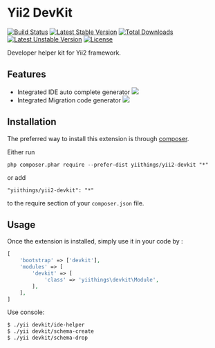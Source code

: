 Yii2 DevKit
===========
[![Build Status](https://travis-ci.org/yiithings/yii2-devkit.svg)](https://travis-ci.org/yiithings/yii2-devkit)
[![Latest Stable Version](https://poser.pugx.org/yiithings/yii2-devkit/v/stable.svg)](https://packagist.org/packages/yiithings/yii2-devkit) 
[![Total Downloads](https://poser.pugx.org/yiithings/yii2-devkit/downloads.svg)](https://packagist.org/packages/yiithings/yii2-devkit) 
[![Latest Unstable Version](https://poser.pugx.org/yiithings/yii2-devkit/v/unstable.svg)](https://packagist.org/packages/yiithings/yii2-devkit)
[![License](https://poser.pugx.org/yiithings/yii2-devkit/license.svg)](https://packagist.org/packages/yiithings/yii2-devkit)

Developer helper kit for Yii2 framework.

Features
---------
+ Integrated IDE auto complete generator 
[![](https://img.shields.io/badge/Powered_by-yii2_autocomplete_helper-green.svg?style=flat)](https://github.com/iiifx-production/yii2-autocomplete-helper)
+ Integrated Migration code generator
[![](https://img.shields.io/badge/Powered_by-yii2_schemadump-green.svg?style=flat)](https://github.com/jamband/yii2-schemadump)

Installation
------------

The preferred way to install this extension is through [composer](http://getcomposer.org/download/).

Either run

```
php composer.phar require --prefer-dist yiithings/yii2-devkit "*"
```

or add

```
"yiithings/yii2-devkit": "*"
```

to the require section of your `composer.json` file.


Usage
-----

Once the extension is installed, simply use it in your code by  :
```php
[
    'bootstrap' => ['devkit'],
    'modules' => [
        'devkit' => [
            'class' => 'yiithings\devkit\Module',
        ],
    ],
]
```

Use console:
```bash
$ ./yii devkit/ide-helper
$ ./yii devkit/schema-create
$ ./yii devkit/schema-drop
```
